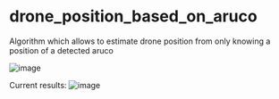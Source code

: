 # drone_position_based_on_aruco
Algorithm which allows to estimate drone position from only knowing a position of a detected aruco


![image](https://github.com/Qubi0-0/drone_position_based_on_aruco/assets/74156917/9fe8d432-c953-448e-b161-e7054cce4979)


Current results:
![image](https://github.com/Qubi0-0/drone_position_based_on_aruco/assets/74156917/9b0c55b0-e5ce-40cb-907f-3b256baf810e)

